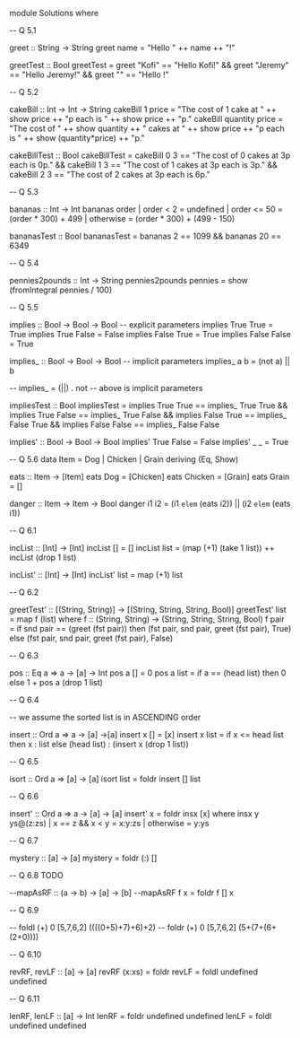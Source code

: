 module Solutions where

-- Q 5.1

greet :: String -> String
greet name = "Hello " ++ name ++ "!"

greetTest :: Bool
greetTest
  = greet "Kofi" == "Hello Kofi!"
    && greet "Jeremy" == "Hello Jeremy!"
    && greet "" == "Hello !"

-- Q 5.2

cakeBill :: Int -> Int -> String
cakeBill 1 price = "The cost of 1 cake at " ++ show price ++
  "p each is " ++ show price ++ "p."
cakeBill quantity price = "The cost of " ++ show quantity ++
  " cakes at " ++ show price ++ "p each is " ++ show (quantity*price)
  ++ "p."

cakeBillTest :: Bool
cakeBillTest =
  cakeBill 0 3 == "The cost of 0 cakes at 3p each is 0p."
  && cakeBill 1 3 == "The cost of 1 cakes at 3p each is 3p."
  && cakeBill 2 3 == "The cost of 2 cakes at 3p each is 6p."

-- Q 5.3

bananas :: Int -> Int
bananas order | order < 2 = undefined
              | order <= 50 = (order * 300) + 499
              | otherwise         = (order * 300) + (499 - 150)

bananasTest :: Bool
bananasTest =
  bananas 2 == 1099
  && bananas 20 == 6349


-- Q 5.4

pennies2pounds :: Int -> String
pennies2pounds pennies = show (fromIntegral pennies / 100)


-- Q 5.5


implies :: Bool -> Bool -> Bool -- explicit parameters
implies True True = True
implies True False = False
implies False True = True
implies False False = True

implies_ :: Bool -> Bool -> Bool -- implicit parameters
implies_ a b = (not a) || b

-- implies_ = (||) . not
-- above is implicit parameters

impliesTest :: Bool
impliesTest =
  implies True True == implies_ True True &&
  implies True False == implies_ True False &&
  implies False True == implies_ False True &&
  implies False False == implies_ False False

implies' :: Bool -> Bool -> Bool
implies' True False = False
implies' _ _ = True


-- Q 5.6
data Item = Dog | Chicken | Grain deriving (Eq, Show)

eats :: Item -> [Item]
eats Dog = [Chicken]
eats Chicken = [Grain]
eats Grain = []

danger :: Item -> Item -> Bool
danger i1 i2 = (i1 `elem` (eats i2)) || (i2 `elem` (eats i1))


-- Q 6.1

incList :: [Int] -> [Int]
incList [] = []
incList list = (map (+1) (take 1 list)) ++ incList (drop 1 list)

incList' :: [Int] -> [Int]
incList' list = map (+1) list


-- Q 6.2

greetTest' :: [(String, String)] -> [(String, String, String, Bool)]
greetTest' list = map f (list) where
  f :: (String, String) -> (String, String, String, Bool)
  f pair = if snd pair == (greet (fst pair)) then
    (fst pair, snd pair, greet (fst pair), True)
    else
    (fst pair, snd pair, greet (fst pair), False)


-- Q 6.3

pos :: Eq a => a -> [a] -> Int
pos a [] = 0
pos a list = if a == (head list) then
  0
  else
  1 + pos a (drop 1 list)

-- Q 6.4

-- we assume the sorted list is in ASCENDING order

insert :: Ord a => a -> [a] ->[a]
insert x [] = [x]
insert x list = if x <= head list then
  x : list
  else
  (head list) : (insert x (drop 1 list))

-- Q 6.5

isort :: Ord a => [a] -> [a]
isort list = foldr insert [] list


-- Q 6.6
  
insert' :: Ord a => a -> [a] -> [a]
insert' x = foldr insx [x]
  where
    insx y ys@(z:zs) | x == z && x < y = x:y:zs
                     | otherwise = y:ys


-- Q 6.7

mystery :: [a] -> [a]
mystery = foldr (:) []

-- Q 6.8 TODO
 
--mapAsRF :: (a -> b) -> [a] -> [b]
--mapAsRF f x = foldr f [] x


-- Q 6.9

-- foldl (+) 0 [5,7,6,2] ((((0+5)+7)+6)+2)
-- foldr (+) 0 [5,7,6,2] (5+(7+(6+(2+0))))

-- Q 6.10

revRF, revLF :: [a] -> [a]
revRF (x:xs) = foldr 
revLF = foldl undefined undefined


-- Q 6.11

lenRF, lenLF :: [a] -> Int
lenRF = foldr undefined undefined
lenLF = foldl undefined undefined
